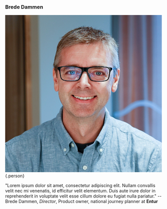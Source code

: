 ### Brede Dammen

![Brede Dammen](images/people/brede-dammen.jpg){.person}

"Lorem ipsum dolor sit amet, consectetur adipiscing elit. Nullam convallis velit nec mi venenatis, id efficitur velit elementum. Duis aute irure dolor in reprehenderit in voluptate velit esse cillum dolore eu fugiat nulla pariatur." -- Brede Dammen, *Director*, Product owner, national journey planner at **Entur**

